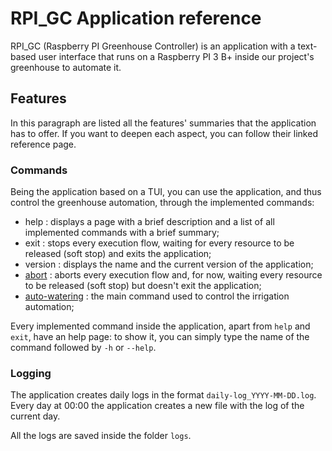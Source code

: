 # RPI_GC Application reference

RPI_GC (Raspberry PI Greenhouse Controller) is an application with a text-based user interface that runs on a Raspberry PI 3 B+ inside our project's greenhouse
to automate it.

## Features

In this paragraph are listed all the features' summaries that the application has to offer. If you want to deepen each aspect, you can follow their linked reference page.

### Commands

Being the application based on a TUI, you can use the application, and thus control the greenhouse automation, through the implemented commands:

- help : displays a page with a brief description and a list of all implemented commands with a brief summary;
- exit : stops every execution flow, waiting for every resource to be released (soft stop) and exits the application;
- version : displays the name and the current version of the application;
- [abort](./commands/abort.md) : aborts every execution flow and, for now, waiting every resource to be released (soft stop) but doesn't exit the application;
- [auto-watering](./commands/auto-watering.md) : the main command used to control the irrigation automation;

Every implemented command inside the application, apart from `help` and `exit`, have an help page: to show it, you can simply type the name of the command followed by `-h` or `--help`.

### Logging

The application creates daily logs in the format `daily-log_YYYY-MM-DD.log`. Every day at 00:00 the application creates a new file with the log of the current day.

All the logs are saved inside the folder `logs`.
